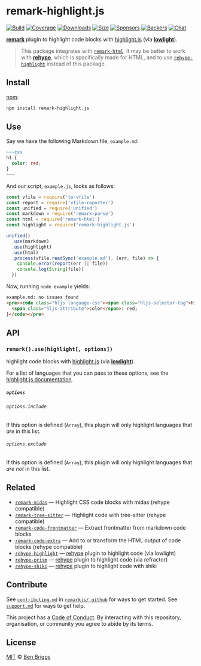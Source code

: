 # remark-highlight.js

[![Build][build-badge]][build]
[![Coverage][coverage-badge]][coverage]
[![Downloads][downloads-badge]][downloads]
[![Size][size-badge]][size]
[![Sponsors][sponsors-badge]][collective]
[![Backers][backers-badge]][collective]
[![Chat][chat-badge]][chat]

[**remark**][remark] plugin to highlight code blocks with [highlight.js][hljs]
(via [**lowlight**][lowlight]).

> This package integrates with [`remark-html`][remark-html].
> It may be better to work with [**rehype**][rehype], which is specifically made
> for HTML, and to use [`rehype-highlight`][rehype-highlight] instead of this
> package.

## Install

[npm][]:

```sh
npm install remark-highlight.js
```

## Use

Say we have the following Markdown file, `example.md`:

```markdown
~~~css
h1 {
  color: red;
}
~~~
```

And our script, `example.js`, looks as follows:

```js
const vfile = require('to-vfile')
const report = require('vfile-reporter')
const unified = require('unified')
const markdown = require('remark-parse')
const html = require('remark-html')
const highlight = require('remark-highlight.js')

unified()
  .use(markdown)
  .use(highlight)
  .use(html)
  .process(vfile.readSync('example.md'), (err, file) => {
    console.error(report(err || file))
    console.log(String(file))
  })
```

Now, running `node example` yields:

```html
example.md: no issues found
<pre><code class="hljs language-css"><span class="hljs-selector-tag">h1</span> {
  <span class="hljs-attribute">color</span>: red;
}</code></pre>
```

## API

### `remark().use(highlight[, options])`

highlight code blocks with [highlight.js][hljs] (via
[**lowlight**][lowlight]).

For a list of languages that you can pass to these options, see the
[highlight.js documentation][list-of-languages].

##### `options`

###### `options.include`

If this option is defined (`Array`), this plugin will only highlight languages
that *are* in this list.

###### `options.exclude`

If this option is defined (`Array`), this plugin will only highlight languages
that *are not* in this list.

## Related

*   [`remark-midas`](https://github.com/remarkjs/remark-midas)
    — Highlight CSS code blocks with midas (rehype compatible)
*   [`remark-tree-sitter`](https://github.com/samlanning/remark-tree-sitter)
    — Highlight code with tree-sitter (rehype compatible)
*   [`remark-code-frontmatter`](https://github.com/samlanning/remark-code-frontmatter)
    — Extract frontmatter from markdown code blocks
*   [`remark-code-extra`](https://github.com/samlanning/remark-code-extra)
    — Add to or transform the HTML output of code blocks (rehype compatible)
*   [`rehype-highlight`][rehype-highlight]
    — [rehype][] plugin to highlight code (via lowlight)
*   [`rehype-prism`](https://github.com/mapbox/rehype-prism)
    — [rehype][] plugin to highlight code (via refractor)
*   [`rehype-shiki`](https://github.com/rsclarke/rehype-shiki)
    — [rehype][] plugin to highlight code with shiki

## Contribute

See [`contributing.md`][contributing] in [`remarkjs/.github`][health] for ways
to get started.
See [`support.md`][support] for ways to get help.

This project has a [Code of Conduct][coc].
By interacting with this repository, organisation, or community you agree to
abide by its terms.

## License

[MIT][license] © [Ben Briggs][author]

<!-- Definitions -->

[build-badge]: https://img.shields.io/travis/remarkjs/remark-highlight.js/master.svg

[build]: https://travis-ci.org/remarkjs/remark-highlight.js

[coverage-badge]: https://img.shields.io/codecov/c/github/remarkjs/remark-highlight.js.svg

[coverage]: https://codecov.io/github/remarkjs/remark-highlight.js

[downloads-badge]: https://img.shields.io/npm/dm/remark-highlight.js.svg

[downloads]: https://www.npmjs.com/package/remark-highlight.js

[size-badge]: https://img.shields.io/bundlephobia/minzip/remark-highlight.js.svg

[size]: https://bundlephobia.com/result?p=remark-highlight.js

[sponsors-badge]: https://opencollective.com/unified/sponsors/badge.svg

[backers-badge]: https://opencollective.com/unified/backers/badge.svg

[collective]: https://opencollective.com/unified

[chat-badge]: https://img.shields.io/badge/join%20the%20community-on%20spectrum-7b16ff.svg

[chat]: https://spectrum.chat/unified/remark

[npm]: https://docs.npmjs.com/cli/install

[health]: https://github.com/remarkjs/.github

[contributing]: https://github.com/remarkjs/.github/blob/master/contributing.md

[support]: https://github.com/remarkjs/.github/blob/master/support.md

[coc]: https://github.com/remarkjs/.github/blob/master/code-of-conduct.md

[license]: license

[author]: http://beneb.info

[remark]: https://github.com/remarkjs/remark

[remark-html]: https://github.com/remarkjs/remark-html

[rehype]: https://github.com/rehypejs/rehype

[rehype-highlight]: https://github.com/rehypejs/rehype-highlight

[lowlight]: https://github.com/wooorm/lowlight

[hljs]: https://github.com/highlightjs/highlight.js

[list-of-languages]: https://github.com/highlightjs/highlight.js/blob/master/docs/css-classes-reference.rst#language-names-and-aliases
